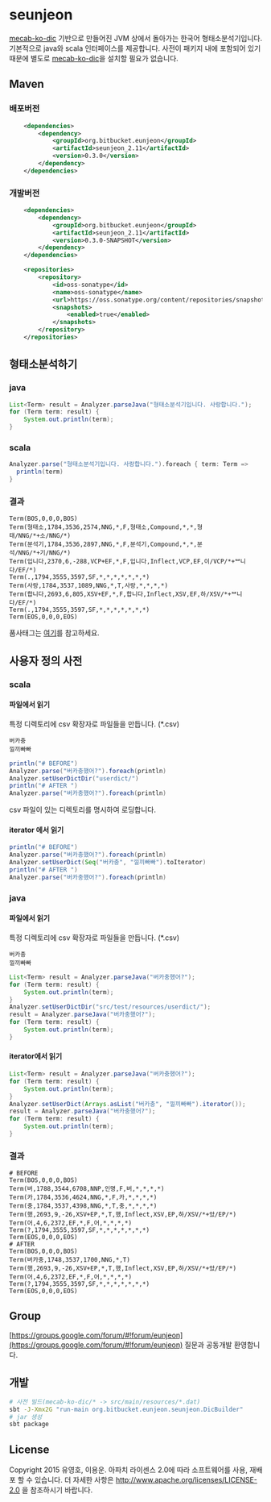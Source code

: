 # seunjeon
[mecab-ko-dic](https://bitbucket.org/eunjeon/mecab-ko-dic) 기반으로 만들어진 JVM 상에서 돌아가는 한국어 형태소분석기입니다. 기본적으로 java와 scala 인터페이스를 제공합니다. 사전이 패키지 내에 포함되어 있기 때문에 별도로 [mecab-ko-dic](https://bitbucket.org/eunjeon/mecab-ko-dic)을 설치할 필요가 없습니다.

## Maven
### 배포버전
```xml
    <dependencies>
        <dependency>
            <groupId>org.bitbucket.eunjeon</groupId>
            <artifactId>seunjeon_2.11</artifactId>
            <version>0.3.0</version>
        </dependency>
    </dependencies>
```

### 개발버전
```xml
    <dependencies>
        <dependency>
            <groupId>org.bitbucket.eunjeon</groupId>
            <artifactId>seunjeon_2.11</artifactId>
            <version>0.3.0-SNAPSHOT</version>
        </dependency>
    </dependencies>

    <repositories>
        <repository>
            <id>oss-sonatype</id>
            <name>oss-sonatype</name>
            <url>https://oss.sonatype.org/content/repositories/snapshots/</url>
            <snapshots>
                <enabled>true</enabled>
            </snapshots>
        </repository>
    </repositories>
```

## 형태소분석하기
### java
```java
List<Term> result = Analyzer.parseJava("형태소분석기입니다. 사랑합니다.");
for (Term term: result) {
    System.out.println(term);
}
```
### scala
```scala
Analyzer.parse("형태소분석기입니다. 사랑합니다.").foreach { term: Term =>
  println(term)
}
```
### 결과
```text
Term(BOS,0,0,0,BOS)
Term(형태소,1784,3536,2574,NNG,*,F,형태소,Compound,*,*,형태/NNG/*+소/NNG/*)
Term(분석기,1784,3536,2897,NNG,*,F,분석기,Compound,*,*,분석/NNG/*+기/NNG/*)
Term(입니다,2370,6,-288,VCP+EF,*,F,입니다,Inflect,VCP,EF,이/VCP/*+ᄇ니다/EF/*)
Term(.,1794,3555,3597,SF,*,*,*,*,*,*,*)
Term(사랑,1784,3537,1089,NNG,*,T,사랑,*,*,*,*)
Term(합니다,2693,6,805,XSV+EF,*,F,합니다,Inflect,XSV,EF,하/XSV/*+ᄇ니다/EF/*)
Term(.,1794,3555,3597,SF,*,*,*,*,*,*,*)
Term(EOS,0,0,0,EOS)
```
품사태그는 [여기](https://docs.google.com/spreadsheets/d/1-9blXKjtjeKZqsf4NzHeYJCrr49-nXeRF6D80udfcwY/edit#gid=589544265)를 참고하세요.

## 사용자 정의 사전
### scala
#### 파일에서 읽기
특정 디렉토리에 csv 확장자로 파일들을 만듭니다. (*.csv)
```text
버카충
낄끼빠빠
```
```scala
println("# BEFORE")
Analyzer.parse("버카충했어?").foreach(println)
Analyzer.setUserDictDir("userdict/")
println("# AFTER ")
Analyzer.parse("버카충했어?").foreach(println)
```
csv 파일이 있는 디렉토리를 명시하여 로딩합니다.
#### iterator 에서 읽기
```scala
println("# BEFORE")
Analyzer.parse("버카충했어?").foreach(println)
Analyzer.setUserDict(Seq("버카충", "낄끼빠빠").toIterator)
println("# AFTER ")
Analyzer.parse("버카충했어?").foreach(println)
```

### java
#### 파일에서 읽기
특정 디렉토리에 csv 확장자로 파일들을 만듭니다. (*.csv)
```text
버카충
낄끼빠빠
```
```java
List<Term> result = Analyzer.parseJava("버카충했어?");
for (Term term: result) {
    System.out.println(term);
}
Analyzer.setUserDictDir("src/test/resources/userdict/");
result = Analyzer.parseJava("버카충했어?");
for (Term term: result) {
    System.out.println(term);
}
```
#### iterator에서 읽기
```java
List<Term> result = Analyzer.parseJava("버카충했어?");
for (Term term: result) {
    System.out.println(term);
}
Analyzer.setUserDict(Arrays.asList("버카충", "낄끼빠빠").iterator());
result = Analyzer.parseJava("버카충했어?");
for (Term term: result) {
    System.out.println(term);
}
```

### 결과
```text
# BEFORE
Term(BOS,0,0,0,BOS)
Term(버,1788,3544,6708,NNP,인명,F,버,*,*,*,*)
Term(카,1784,3536,4624,NNG,*,F,카,*,*,*,*)
Term(충,1784,3537,4398,NNG,*,T,충,*,*,*,*)
Term(했,2693,9,-26,XSV+EP,*,T,했,Inflect,XSV,EP,하/XSV/*+았/EP/*)
Term(어,4,6,2372,EF,*,F,어,*,*,*,*)
Term(?,1794,3555,3597,SF,*,*,*,*,*,*,*)
Term(EOS,0,0,0,EOS)
# AFTER 
Term(BOS,0,0,0,BOS)
Term(버카충,1748,3537,1700,NNG,*,T)
Term(했,2693,9,-26,XSV+EP,*,T,했,Inflect,XSV,EP,하/XSV/*+았/EP/*)
Term(어,4,6,2372,EF,*,F,어,*,*,*,*)
Term(?,1794,3555,3597,SF,*,*,*,*,*,*,*)
Term(EOS,0,0,0,EOS)
```


## Group
[https://groups.google.com/forum/#!forum/eunjeon](https://groups.google.com/forum/#!forum/eunjeon) 질문과 공동개발 환영합니다.

## 개발
```sh
# 사전 빌드(mecab-ko-dic/* -> src/main/resources/*.dat)
sbt -J-Xmx2G "run-main org.bitbucket.eunjeon.seunjeon.DicBuilder"
# jar 생성
sbt package
```

## License
Copyright 2015 유영호, 이용운. 아파치 라이센스 2.0에 따라 소프트웨어를 사용, 재배포 할 수 있습니다. 더 자세한 사항은 http://www.apache.org/licenses/LICENSE-2.0 을 참조하시기 바랍니다.